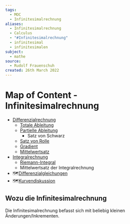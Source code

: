 ```yaml
---
tags:
  - MOC
  - Infinitesimalrechnung
aliases:
  - Infinitesimalrechnung
  - Calculus
  - "#Infinitesimalrechnung"
  - infinitesimal
  - infinitesimalen
subject:
  - mathe
source:
  - Rudolf Frauenschuh
created: 26th March 2022
---
```


# Map of Content - Infinitesimalrechnung

- [Differenzialrechnung](Analysis/Differenzialrechnung.md)
    - [Totale Ableitung](Analysis/Total%20Differenzierbar.md)
    - [Partielle Ableitung](Analysis/Partielle%20Ableitung.md)
        - Satz von Schwarz
    - [Satz von Rolle](Satz%20von%20Rolle.md)
    - [Gradient](Gradient.md)
    - [Mittelwertsatz](Mittelwertsatz.md)
- [Integralrechnung](Analysis/Integralrechnung.md)
    - [Riemann-Integral](Analysis/Riemann-Integral.md)
    - Mittelwertsatz der Integralrechnung
- 🗺️[Differenzialgleichungen]({MOC}%20DGL.md)
- 🗺️[Kurvendiskussion]({MOC}%20Kurvendiskussion.md)

## Wozu die Infinitesimalrechnung

 Die Infinitesimalrechnung befasst sich mit beliebig kleinen Änderungen/Inkrementen.
 